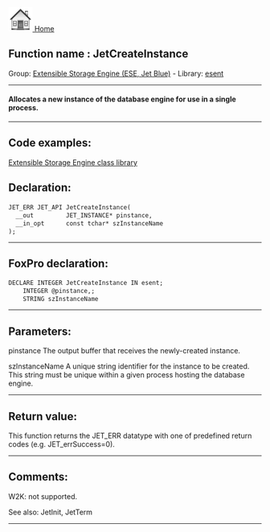 [<img src="../../images/home.png"> Home ](https://github.com/VFPX/Win32API)  

## Function name : JetCreateInstance
Group: [Extensible Storage Engine (ESE, Jet Blue)](../../functions_group.md#Extensible_Storage_Engine_(ESE,_Jet_Blue))  -  Library: [esent](../../libraries.md#esent)  
***  


#### Allocates a new instance of the database engine for use in a single process.
***  


## Code examples:
[Extensible Storage Engine class library](../../samples/sample_532.md)  

## Declaration:
```foxpro  
JET_ERR JET_API JetCreateInstance(
  __out         JET_INSTANCE* pinstance,
  __in_opt      const tchar* szInstanceName
);  
```  
***  


## FoxPro declaration:
```foxpro  
DECLARE INTEGER JetCreateInstance IN esent;
	INTEGER @pinstance,;
	STRING szInstanceName  
```  
***  


## Parameters:
pinstance 
The output buffer that receives the newly-created instance.

szInstanceName 
A unique string identifier for the instance to be created. This string must be unique within a given process hosting the database engine.
  
***  


## Return value:
This function returns the JET_ERR datatype with one of predefined return codes (e.g. JET_errSuccess=0).  
***  


## Comments:
W2K: not supported.  
  
See also: JetInit, JetTerm   
  
***  

